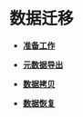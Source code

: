 # 数据迁移<a name="ZH-CN_TOPIC_0123637617"></a>

-   **[准备工作](准备工作.md)**  

-   **[元数据导出](元数据导出.md)**  

-   **[数据拷贝](数据拷贝.md)**  

-   **[数据恢复](数据恢复.md)**  


